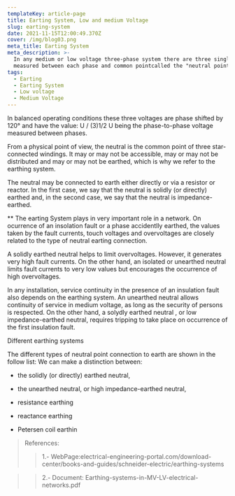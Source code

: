 ```yaml
---
templateKey: article-page
title: Earting System, Low and medium Voltage
slug: earting-system
date: 2021-11-15T12:00:49.370Z
cover: /img/blog03.png
meta_title: Earting System
meta_description: >-
  In any medium or low voltage three-phase system there are three single-phase voltages which are
  measured between each phase and common pointcalled the "neutral point". 
tags:
  - Earting
  - Earting System
  - Low voltage
  - Medium Voltage
---
```


In balanced operating conditions these three voltages are phase shifted by 120° and have the value: U / (3)1/2
U being the phase-to-phase voltage measured between phases.

From a physical point of view, the neutral is the common point of three star-connected windings. It may
or may not be accessible, may or may not be distributed and may or may not be earthed, which is why we
refer to the earthing system.

The neutral may be connected to earth either directly or via a resistor or reactor. In the first case,
we say that the neutral is solidly (or directly) earthed and, in the second case, we say that the
neutral is impedance-earthed.

** The earting System plays in very important role in a network. On ocurrence of an insolation fault or
a phase accidentlly earthed, the values taken by the fault currents, touch voltages and overvoltages
are closely related to the type of neutral earting connection.

A solidly earthed neutral helps to limit overvoltages. However, it generates very high fault currents.
On the other hand, an isolated or unearthed neutral limits fault currents to very low values but
encourages the occurrence of high overvoltages.

In any installation, service continuity in the presence of an insulation fault also depends on the
earthing system. An unearthed neutral allows continuity of service in medium voltage, as long as the
security of persons is respected. On the other hand, a solydly earthed neutral , or low
impedance-earthed neutral, requires tripping to take place on occurrence of the first insulation fault.

Different earthing systems

The different types of neutral point connection to earth are shown in the follow list:
We can make a distinction between:

- the solidly (or directly) earthed neutral,

- the unearthed neutral, or high impedance-earthed neutral,

- resistance earthing

- reactance earthing

- Petersen coil earthin

> References:
>> 1.- WebPage:electrical-engineering-portal.com/download-center/books-and-guides/schneider-electric/earthing-systems

>> 2.- Document: Earthing-systems-in-MV-LV-electrical-networks.pdf
